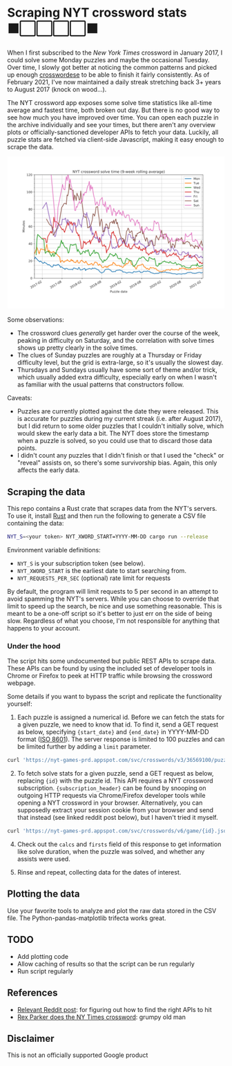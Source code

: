 # Scraping NYT crossword stats ⬛⬜⬜⬜⬜⬛

When I first subscribed to the _New York Times_ crossword in January 2017, I could solve some Monday
puzzles and maybe the occasional Tuesday. Over time, I slowly got better at noticing the common
patterns and picked up enough [crosswordese](https://en.wikipedia.org/wiki/Crosswordese) to be able
to finish it fairly consistently. As of February 2021, I've now maintained a daily streak stretching
back 3+ years to August 2017 (knock on wood...).

The NYT crossword app exposes some solve time statistics like all-time average and fastest time,
both broken out day. But there is no good way to see how much you have improved over time. You can
open each puzzle in the archive individually and see your times, but there aren't any overview plots
or officially-sanctioned developer APIs to fetch your data. Luckily, all puzzle stats are fetched
via client-side Javascript, making it easy enough to scrape the data.

![chart of solve times](./solves.svg)

Some observations:

* The crossword clues _generally_ get harder over the course of the week, peaking in difficulty on
Saturday, and the correlation with solve times shows up pretty clearly in the solve times.
* The clues of Sunday puzzles are roughly at a Thursday or Friday difficulty level, but the grid is
extra-large, so it's usually the slowest day.
* Thursdays and Sundays usually have some sort of theme and/or trick, which usually added extra
difficulty, especially early on when I wasn't as familiar with the usual patterns that constructors
follow.

Caveats:

* Puzzles are currently plotted against the date they were released. This is accurate for puzzles
during my current streak (i.e. after August 2017), but I did return to some older puzzles that I
couldn't initially solve, which would skew the early data a bit. The NYT does store the timestamp
when a puzzle is solved, so you could use that to discard those data points.
* I didn't count any puzzles that I didn't finish or that I used the "check" or "reveal" assists on,
so there's some survivorship bias. Again, this only affects the early data.

## Scraping the data

This repo contains a Rust crate that scrapes data from the NYT's servers. To use it, install [Rust](https://rustup.rs)
and then run the following to generate a CSV file containing the data:

```sh
NYT_S=<your token> NYT_XWORD_START=YYYY-MM-DD cargo run --release
```

Environment variable definitions:
* `NYT_S` is your subscription token (see below).
* `NYT_XWORD_START` is the earliest date to start searching from.
* `NYT_REQUESTS_PER_SEC` (optional) rate limit for requests

By default, the program will limit requests to 5 per second in an attempt to avoid spamming the NYT's servers.
While you can choose to override that limit to speed up the search, be nice and use something reasonable.
This is meant to be a one-off script so it's better to just err on the side of being slow.
Regardless of what you choose, I'm not responsible for anything that happens to your account.

### Under the hood

The script hits some undocumented but public REST APIs to scrape data. These APIs can be found by using the included set of developer tools in Chrome or Firefox to peek at HTTP traffic while browsing the crossword webpage.

Some details if you want to bypass the script and replicate the functionality yourself:

1. Each puzzle is assigned a numerical id. Before we can fetch the stats for a given puzzle, we need
to know that id. To find it, send a GET request as below, specifying `{start_date}` and `{end_date}`
in YYYY-MM-DD format ([ISO 8601](https://xkcd.com/1179)). The server response is limited to 100
puzzles and can be limited further by adding a `limit` parameter.

```sh
curl 'https://nyt-games-prd.appspot.com/svc/crosswords/v3/36569100/puzzles.json?publish_type=daily&date_start={start_date}&date_end={end_date}' -H 'accept: application/json'
```

2. To fetch solve stats for a given puzzle, send a GET request as below, replacing `{id}` with the
puzzle id. This API requires a NYT crossword subscription. `{subscription_header}` can be found by
snooping on outgoing HTTP requests via Chrome/Firefox developer tools while opening a NYT crossword
in your browser. Alternatively, you can supposedly extract your session cookie from your browser and
send that instead (see linked reddit post below), but I haven't tried it myself.

```sh
curl 'https://nyt-games-prd.appspot.com/svc/crosswords/v6/game/{id}.json' -H 'accept: application/json' -H 'nyt-s: {subscription_header}'
```

4. Check out the `calcs` and `firsts` field of this response to get information like solve duration,
when the puzzle was solved, and whether any assists were used.

5. Rinse and repeat, collecting data for the dates of interest.

## Plotting the data

Use your favorite tools to analyze and plot the raw data stored in the CSV file. The Python-pandas-matplotlib trifecta
works great.

## TODO

* Add plotting code
* Allow caching of results so that the script can be run regularly
* Run script regularly

## References

* [Relevant Reddit post](https://www.reddit.com/r/crossword/comments/dqtnca/my_automatic_nyt_crossword_downloading_script): for figuring out how to find the right APIs to hit
* [Rex Parker does the NY Times crossword](https://rexwordpuzzle.blogspot.com): grumpy old man

## Disclaimer

This is not an officially supported Google product
